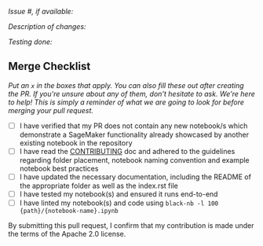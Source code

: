 *Issue #, if available:*

*Description of changes:*

*Testing done:*

## Merge Checklist

_Put an `x` in the boxes that apply. You can also fill these out after creating the PR. If you're unsure about any of them, don't hesitate to ask. We're here to help! This is simply a reminder of what we are going to look for before merging your pull request._

- [ ] I have verified that my PR does not contain any new notebook/s which demonstrate a SageMaker functionality already showcased by another existing notebook in the repository
- [ ] I have read the [CONTRIBUTING](https://github.com/aws/amazon-sagemaker-examples/blob/default/CONTRIBUTING.md) doc and adhered to the guidelines regarding folder placement, notebook naming convention and example notebook best practices
- [ ] I have updated the necessary documentation, including the README of the appropriate folder as well as the index.rst file
- [ ] I have tested my notebook(s) and ensured it runs end-to-end
- [ ] I have linted my notebook(s) and code using `black-nb -l 100 {path}/{notebook-name}.ipynb`

By submitting this pull request, I confirm that my contribution is made under the terms of the Apache 2.0 license.
